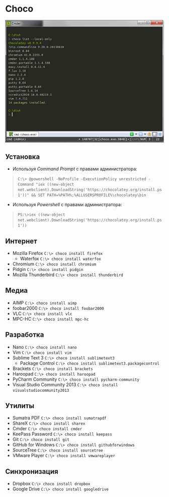 # Choco
![](cmder.png)

## Установка
 - Используя *Command Prompt* с правами администратора:

> `C:\> @powershell -NoProfile -ExecutionPolicy unrestricted -Command "iex ((new-object net.webclient).DownloadString('https://chocolatey.org/install.ps1'))" && SET PATH=%PATH%;%ALLUSERSPROFILE%\chocolatey\bin`

 - Используя *Powershell* с правами администратора:

> `PS:\>iex ((new-object net.webclient).DownloadString('https://chocolatey.org/install.ps1'))`

## Интернет
 - Mozilla Firefox `C:\> choco install firefox`
     + Waterfox `C:\> choco install waterfox`
 - Chromium `C:\> choco install chromium`
 - Pidgin `C:\> choco install pidgin`
 - Mozilla Thunderbird `C:\> choco install thunderbird`

## Медиа
 - AIMP `C:\> choco install aimp`
 - foobar2000 `C:\> choco install foobar2000`
 - VLC `C:\> choco install vlc`
 - MPC-HC `C:\> choco install mpc-hc`


## Разработка
 - Nano `C:\> choco install nano`
 - Vim `C:\> choco install vim`
 - Sublime Text 3 `C:\> choco install sublimetext3`
     + Package Control `C:\> choco install sublimetext3.packagecontrol `
 - Brackets `C:\> choco install brackets`
 - Haroopad `C:\> choco install haroopad`
 - PyCharm Community `C:\> choco install pycharm-community`
 - Visual Studio Community 2013 `C:\> choco install visualstudiocommunity2013`


## Утилиты
 - Sumatra PDF `C:\> choco install sumatrapdf`
 - ShareX `C:\> choco install sharex`
 - Cmder `C:\> choco install cmder`
 - KeePass Password `C:\> choco install keepass`
 - Git `C:\> choco install git`
 - GitHub for Windows `C:\> choco install githubforwindows`
 - SourceTree `C:\> choco install sourcetree`
 - VMware Player `C:\> choco install vmwareplayer`

## Синхронизация
 - Dropbox `C:\> choco install dropbox`
 - Google Drive `C:\> choco install googledrive`
